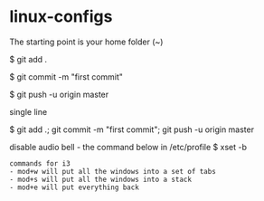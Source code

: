 # linux-configs

The starting point is your home folder (~)

$ git add .

$ git commit -m "first commit"

$ git push -u origin master

single line

$ git add .; git commit -m "first commit"; git push -u origin  master


disable audio bell - the command below in /etc/profile
$ xset -b

```
commands for i3
- mod+w will put all the windows into a set of tabs
- mod+s will put all the windows into a stack
- mod+e will put everything back
```